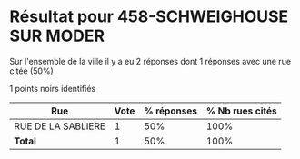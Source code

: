 # Résultat pour 458-SCHWEIGHOUSE SUR MODER

Sur l'ensemble de la ville il y a eu 2 réponses dont 1 réponses avec une rue citée (50%)

1 points noirs identifiés

| Rue | Vote | % réponses | % Nb rues cités|
|-----|------|------------|----------------|
| RUE DE LA SABLIERE | 1 | 50% | 100%|
| **Total** | 1 | 50% | 100%|
